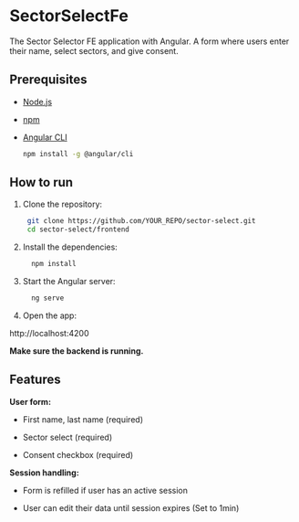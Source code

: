 # SectorSelectFe

The Sector Selector FE application with Angular.
A form where users enter their name, select sectors, and give consent.

## Prerequisites

- [Node.js](https://nodejs.org/en/download/)
- [npm](https://docs.npmjs.com/downloading-and-installing-node-js-and-npm)
- [Angular CLI](https://angular.dev/tools/cli)

  ```bash
  npm install -g @angular/cli
  ```

## How to run

1. Clone the repository:
   ```bash
    git clone https://github.com/YOUR_REPO/sector-select.git
    cd sector-select/frontend
    ```

2. Install the dependencies:

    ```bash
      npm install
      ```

3. Start the Angular server:

    ```bash
      ng serve
    ```
   
4. Open the app:

http://localhost:4200

**Make sure the backend is running.**


## Features 

**User form:**

 - First name, last name (required)

 - Sector select (required)

 - Consent checkbox (required)

**Session handling:**

 - Form is refilled if user has an active session

 - User can edit their data until session expires (Set to 1min)
